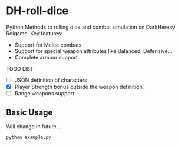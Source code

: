 DH-roll-dice
============

Python Methods to rolling dice and combat simulation on DarkHeresy Rolgame. Key features:

* Support for Melee combats
* Support for special weapon attributes like Balanced, Defensive...
* Complete armour support.


TODO LIST:
- [ ] JSON definition of characters
- [X] Player Strength bonus outside the weapon definition.
- [ ] Range weapons support.

Basic Usage
-----------

Will change in future...

```sh
python example.py
```